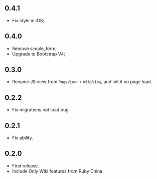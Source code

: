 0.4.1
-----

- Fix style in iOS;

0.4.0
------

- Remove simple_form;
- Upgrade to Bootstrap V4;

0.3.0
-----

- Rename JS view from `PageView` -> `WikiView`, and init it on page load.

0.2.2
-----

- Fix migrations not load bug.

0.2.1
-----

- Fix ability.

0.2.0
-----

- First release.
- Include Only Wiki features from Ruby China.
